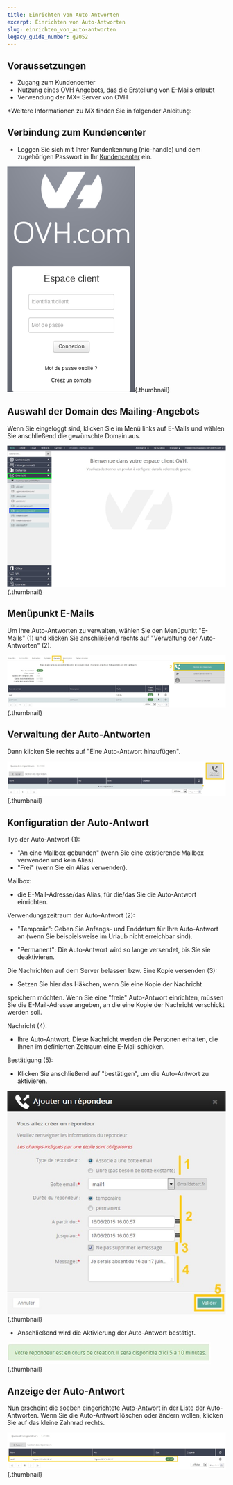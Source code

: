```yaml
---
title: Einrichten von Auto-Antworten
excerpt: Einrichten von Auto-Antworten
slug: einrichten_von_auto-antworten
legacy_guide_number: g2052
---
```



## Voraussetzungen

- Zugang zum Kundencenter
- Nutzung eines OVH Angebots, das die Erstellung von E-Mails erlaubt
- Verwendung der MX* Server von OVH


*Weitere Informationen zu MX finden Sie in folgender Anleitung: []({legacy}2003)


## Verbindung zum Kundencenter

- Loggen Sie sich mit Ihrer Kundenkennung (nic-handle) und dem zugehörigen Passwort in Ihr [Kundencenter](https://www.ovh.com/manager/web) ein.



![](images/img_3592.jpg){.thumbnail}


## Auswahl der Domain des Mailing-Angebots
Wenn Sie eingeloggt sind, klicken Sie im Menü links auf E-Mails und wählen Sie anschließend die gewünschte Domain aus.

![](images/img_3600.jpg){.thumbnail}


## Menüpunkt E-Mails
Um Ihre Auto-Antworten zu verwalten, wählen Sie den Menüpunkt "E-Mails" (1) und klicken Sie anschließend rechts auf "Verwaltung der Auto-Antworten" (2).

![](images/img_3597.jpg){.thumbnail}


## Verwaltung der Auto-Antworten
Dann klicken Sie rechts auf "Eine Auto-Antwort hinzufügen".

![](images/img_3598.jpg){.thumbnail}


## Konfiguration der Auto-Antwort
Typ der Auto-Antwort (1):

- "An eine Mailbox gebunden" (wenn Sie eine existierende Mailbox verwenden und kein Alias).
- "Frei" (wenn Sie ein Alias verwenden).

Mailbox:
- die E-Mail-Adresse/das Alias, für die/das Sie die Auto-Antwort einrichten.

Verwendungszeitraum der Auto-Antwort (2):
- "Temporär": Geben Sie Anfangs- und Enddatum für Ihre Auto-Antwort an (wenn Sie beispielsweise im Urlaub nicht erreichbar sind).

- "Permanent": Die Auto-Antwort wird so lange versendet, bis Sie sie deaktivieren.

Die Nachrichten auf dem Server belassen bzw. Eine Kopie versenden (3):
- Setzen Sie hier das Häkchen, wenn Sie eine Kopie der Nachricht

speichern möchten. Wenn Sie eine "freie" Auto-Antwort einrichten, müssen Sie die E-Mail-Adresse angeben, an die eine Kopie der Nachricht verschickt werden soll.

Nachricht (4):

- Ihre Auto-Antwort. Diese Nachricht werden die Personen erhalten, die Ihnen im definierten Zeitraum eine E-Mail schicken.

Bestätigung (5):
- Klicken Sie anschließend auf "bestätigen", um die Auto-Antwort zu aktivieren.



![](images/img_3589.jpg){.thumbnail}

- Anschließend wird die Aktivierung der Auto-Antwort bestätigt.



![](images/img_3590.jpg){.thumbnail}


## Anzeige der Auto-Antwort
Nun erscheint die soeben eingerichtete Auto-Antwort in der Liste der Auto-Antworten. Wenn Sie die Auto-Antwort löschen oder ändern wollen, klicken Sie auf das kleine Zahnrad rechts.

![](images/img_3599.jpg){.thumbnail}

